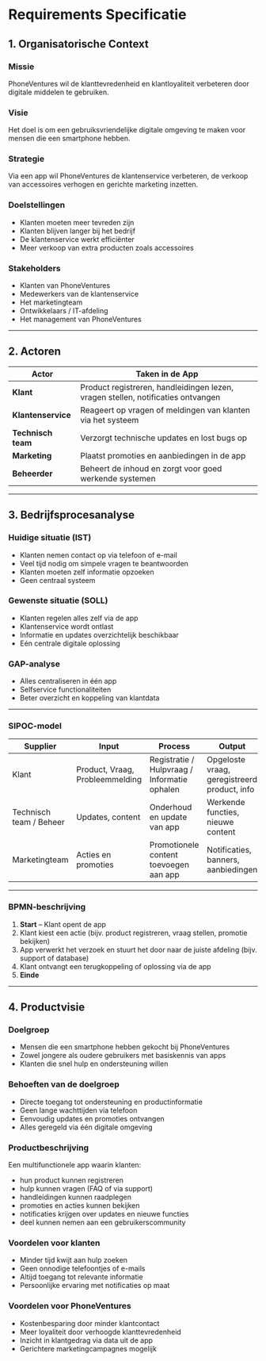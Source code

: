# Requirements Specificatie 


## 1. Organisatorische Context

### Missie  
PhoneVentures wil de klanttevredenheid en klantloyaliteit verbeteren door digitale middelen te gebruiken.

### Visie  
Het doel is om een gebruiksvriendelijke digitale omgeving te maken voor mensen die een smartphone hebben.

### Strategie  
Via een app wil PhoneVentures de klantenservice verbeteren, de verkoop van accessoires verhogen en gerichte marketing inzetten.

### Doelstellingen
- Klanten moeten meer tevreden zijn  
- Klanten blijven langer bij het bedrijf  
- De klantenservice werkt efficiënter  
- Meer verkoop van extra producten zoals accessoires  

### Stakeholders
- Klanten van PhoneVentures  
- Medewerkers van de klantenservice  
- Het marketingteam  
- Ontwikkelaars / IT-afdeling  
- Het management van PhoneVentures  

---

## 2. Actoren

| Actor           | Taken in de App                                                                 |
|-----------------|----------------------------------------------------------------------------------|
| **Klant**           | Product registreren, handleidingen lezen, vragen stellen, notificaties ontvangen |
| **Klantenservice**  | Reageert op vragen of meldingen van klanten via het systeem                   |
| **Technisch team**  | Verzorgt technische updates en lost bugs op                                   |
| **Marketing**       | Plaatst promoties en aanbiedingen in de app                                   |
| **Beheerder**       | Beheert de inhoud en zorgt voor goed werkende systemen                         |

---

## 3. Bedrijfsprocesanalyse

### Huidige situatie (IST)
- Klanten nemen contact op via telefoon of e-mail  
- Veel tijd nodig om simpele vragen te beantwoorden  
- Klanten moeten zelf informatie opzoeken  
- Geen centraal systeem  

### Gewenste situatie (SOLL)
- Klanten regelen alles zelf via de app  
- Klantenservice wordt ontlast  
- Informatie en updates overzichtelijk beschikbaar  
- Eén centrale digitale oplossing  

### GAP-analyse 
- Alles centraliseren in één app  
- Selfservice functionaliteiten  
- Beter overzicht en koppeling van klantdata  

---

### SIPOC-model

| **Supplier**              | **Input**                         | **Process**                                                    | **Output**                                     | **Customer**             |
|---------------------------|-----------------------------------|----------------------------------------------------------------|------------------------------------------------|--------------------------|
| Klant                     | Product, Vraag, Probleemmelding   | Registratie / Hulpvraag / Informatie ophalen                   | Opgeloste vraag, geregistreerd product, info   | Klant                    |
| Technisch team / Beheer   | Updates, content                  | Onderhoud en update van app                                    | Werkende functies, nieuwe content              | Klant, Klantenservice    |
| Marketingteam             | Acties en promoties               | Promotionele content toevoegen aan app                         | Notificaties, banners, aanbiedingen            | Klant                    |

---

### BPMN-beschrijving 

1. **Start** – Klant opent de app  
2. Klant kiest een actie (bijv. product registreren, vraag stellen, promotie bekijken)  
3. App verwerkt het verzoek en stuurt het door naar de juiste afdeling (bijv. support of database)  
4. Klant ontvangt een terugkoppeling of oplossing via de app  
5. **Einde**  

---

## 4. Productvisie

### Doelgroep
- Mensen die een smartphone hebben gekocht bij PhoneVentures  
- Zowel jongere als oudere gebruikers met basiskennis van apps  
- Klanten die snel hulp en ondersteuning willen  

### Behoeften van de doelgroep
- Directe toegang tot ondersteuning en productinformatie  
- Geen lange wachttijden via telefoon  
- Eenvoudig updates en promoties ontvangen  
- Alles geregeld via één digitale omgeving  

### Productbeschrijving
Een multifunctionele app waarin klanten:
- hun product kunnen registreren  
- hulp kunnen vragen (FAQ of via support)  
- handleidingen kunnen raadplegen  
- promoties en acties kunnen bekijken  
- notificaties krijgen over updates en nieuwe functies  
- deel kunnen nemen aan een gebruikerscommunity  

### Voordelen voor klanten
- Minder tijd kwijt aan hulp zoeken  
- Geen onnodige telefoontjes of e-mails  
- Altijd toegang tot relevante informatie  
- Persoonlijke ervaring met notificaties op maat  

### Voordelen voor PhoneVentures
- Kostenbesparing door minder klantcontact  
- Meer loyaliteit door verhoogde klanttevredenheid  
- Inzicht in klantgedrag via data uit de app  
- Gerichtere marketingcampagnes mogelijk  
